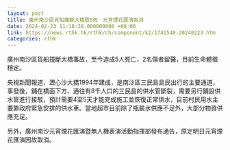 ```yaml
---
layout: post
title: 廣州南沙區貨船撞斷大橋致5死　元宵煙花匯演取消
date: 2024-02-23 11:18:38.000000000 +08:00
link: https://news.rthk.hk/rthk/ch/component/k2/1741540-20240223.htm
categories: rthk
---
```


廣州南沙區貨船撞斷大橋事故，至今造成5人死亡，2名傷者留醫，目前生命體徵穩定。

央視新聞報道，瀝心沙大橋1994年建成，是南沙區三民島島民出行的主要通道，事發後，鋪在橋面下方、通往有8千人口的三民島的供水管斷裂，需要另行鋪設供水管進行接駁，預計需要4至5天才能完成施工並恢復正常供水，目前村民用水主要靠政府緊急安排的供水車。當地超市目前除了瓶裝水供應不足外，大部分物資供應充足。

另外，廣州南沙元宵煙花匯演暨無人機表演活動指揮部發布通告，原定明日元宵煙花匯演因故取消。
